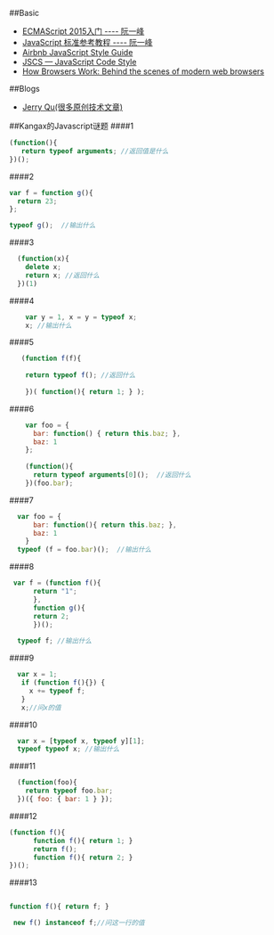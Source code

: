 ##Basic
* [ECMAScript 2015入门 ---- 阮一峰](http://es6.ruanyifeng.com/)
* [JavaScript 标准参考教程 ---- 阮一峰](http://javascript.ruanyifeng.com/advanced/ecmascript6.html)
* [Airbnb JavaScript Style Guide](https://github.com/airbnb/javascript)
* [JSCS — JavaScript Code Style](http://jscs.info/)
* [How Browsers Work: Behind the scenes of modern web browsers](http://www.html5rocks.com/en/tutorials/internals/howbrowserswork/)


##Blogs
* [Jerry Qu(很多原创技术文章)](https://imququ.com/archives.html)

##Kangax的Javascript谜题
####1
```javascript
(function(){
   return typeof arguments; //返回值是什么
})();

```
####2
```javascript
var f = function g(){
  return 23;
};

typeof g();  //输出什么
```

####3
```javascript
  (function(x){
    delete x;
    return x; //返回什么
  })(1)
```

####4
```javascript
    var y = 1, x = y = typeof x;
    x; //输出什么
```
####5
```javascript
   (function f(f){
   
    return typeof f(); //返回什么
    
    })( function(){ return 1; } );
```
####6
```javascript
    var foo = { 
      bar: function() { return this.baz; }, 
      baz: 1
    };
    
    (function(){ 
      return typeof arguments[0]();  //返回什么
    })(foo.bar);
```

####7
```javascript
  var foo = {
      bar: function(){ return this.baz; },
      baz: 1
    }
  typeof (f = foo.bar)();  //输出什么
```
####8
```javascript
 var f = (function f(){
      return "1"; 
      }, 
      function g(){
      return 2;
      })();
      
  typeof f; //输出什么
```
####9
```javascript
  var x = 1;
   if (function f(){}) {
     x += typeof f;
   }
   x;//问x的值
```
####10
```javascript
  var x = [typeof x, typeof y][1];
  typeof typeof x; //输出什么
```
####11
```javascript
  (function(foo){
    return typeof foo.bar;
  })({ foo: { bar: 1 } });
```
####12
```javascript
(function f(){
      function f(){ return 1; }
      return f();
      function f(){ return 2; }
})();
```
####13
```javascript

function f(){ return f; }

 new f() instanceof f;//问这一行的值
 
```
